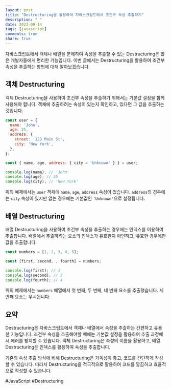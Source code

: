 ```yaml
---
layout: post
title: "Destructuring을 활용하여 자바스크립트에서 조건부 속성 추출하기"
description: " "
date: 2023-09-14
tags: [javascript]
comments: true
share: true
---
```


자바스크립트에서 객체나 배열을 분해하여 속성을 추출할 수 있는 Destructuring은 많은 개발자들에게 편리한 기능입니다. 이번 글에서는 Destructuring을 활용하여 조건부 속성을 추출하는 방법에 대해 알아보겠습니다.

## 객체 Destructuring

객체 Destructuring을 사용하여 조건부 속성을 추출하기 위해서는 기본값 설정을 함께 사용해야 합니다. 객체에 추출하려는 속성이 있는지 확인하고, 있다면 그 값을 추출하는 것입니다.

```javascript
const user = {
  name: 'John',
  age: 25,
  address: {
    street: '123 Main St',
    city: 'New York',
  },
};

const { name, age, address: { city = 'Unknown' } } = user;

console.log(name); // 'John'
console.log(age); // 25
console.log(city); // 'New York'

```

위의 예제에서는 `user` 객체에 `name`, `age`, `address` 속성이 있습니다. `address`의 경우에는 `city` 속성이 있지만 없는 경우에는 기본값인 `'Unknown'`으로 설정됩니다.

## 배열 Destructuring

배열 Destructuring을 사용하여 조건부 속성을 추출하는 경우에는 인덱스를 이용하여 추출합니다. 배열에서 추출하려는 요소의 인덱스가 유효한지 확인하고, 유효한 경우에만 값을 추출합니다.

```javascript
const numbers = [1, 2, 3, 4, 5];

const [first, second, , fourth] = numbers;

console.log(first); // 1
console.log(second); // 2
console.log(fourth); // 4
```

위의 예제에서는 `numbers` 배열에서 첫 번째, 두 번째, 네 번째 요소를 추출했습니다. 세 번째 요소는 무시됩니다.

## 요약

Destructuring은 자바스크립트에서 객체나 배열에서 속성을 추출하는 간편하고 유용한 기능입니다. 조건부 속성을 추출해야할 때에는 기본값 설정을 활용하여 추출 과정에서 에러를 방지할 수 있습니다. 객체 Destructuring은 속성의 이름을 활용하고, 배열 Destructuring은 인덱스를 활용하여 속성을 추출합니다.

기존의 속성 추출 방식에 비해 Destructuring은 가독성이 좋고, 코드를 간단하게 작성할 수 있습니다. 따라서 Destructuring을 적극적으로 활용하여 코드를 깔끔하고 효율적으로 작성할 수 있습니다.

#JavaScript #Destructuring